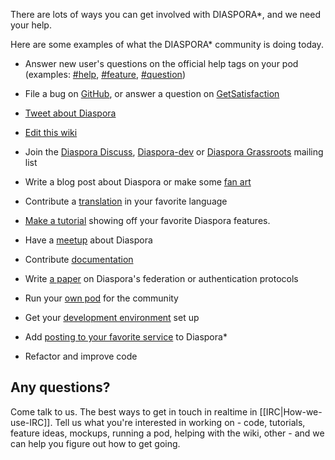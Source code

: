 There are lots of ways you can get involved with DIASPORA\*, and we need your help.  

Here are some examples of what the DIASPORA\* community is doing today.

* Answer new user's questions on the official help tags on your pod
  (examples: [#help](https://joindiaspora.com/tags/help), [#feature](https://joindiaspora.com/tags/feature), [#question](https://joindiaspora.com/tags/question))
* File a bug on [GitHub](https://github.com/diaspora/diaspora/bugs), or answer a question on [GetSatisfaction](https://getsatisfaction.com/) 
* [Tweet about Diaspora](http://twitter.com/home?status=Wow%2C%20the%20%23diaspora%20community%20is%20amazing!%20http%3A%2F%2Fbit.ly%2FeT7lzY)
* [Edit this wiki](https://github.com/diaspora/diaspora/wiki/Help-us-build-the-future-of-the-social-web%21/_edit)
* Join the [Diaspora Discuss](https://groups.google.com/forum/#!forum/diaspora-discuss), [Diaspora-dev](https://groups.google.com/forum/#!forum/diaspora-dev) or [Diaspora Grassroots](https://mailman.stanford.edu/pipermail/diaspora-grassroots/) mailing list
* Write a blog post about Diaspora or make some [fan art](https://joindiaspora.com/tags/diaspora)
* Contribute a [translation](https://github.com/diaspora/diaspora/wiki/How-to-contribute-translations) in your favorite language
* [Make a tutorial](http://diasporial.com/) showing off your favorite Diaspora features.
* Have a [meetup](http://www.meetup.com/diaspora/) about Diaspora


* Contribute [documentation](http://rubydoc.info/github/diaspora/diaspora/)
* Write [a paper](https://github.com/diaspora/diaspora/wiki/Diaspora%27s-federation-protocol) on Diaspora's federation or authentication protocols
* Run your [own pod](https://diasp.org) for the community
* Get your [development environment](https://github.com/diaspora/diaspora/wiki/Installing-and-Running-Diaspora) set up
* Add [posting to your favorite service](https://github.com/diaspora/diaspora/wiki/Adding-your-favorite-service-to-Diaspora) to Diaspora\*
* Refactor and improve code


## Any questions?
Come talk to us. The best ways to get in touch in realtime in [[IRC|How-we-use-IRC]]. Tell us what you're interested in working on - code, tutorials,
feature ideas, mockups, running a pod, helping with the wiki, other - and we can help you
figure out how to get going.
